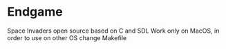 # Endgame
Space Invaders open source based on C and SDL
Work only on MacOS, in order to use on other OS change Makefile 
